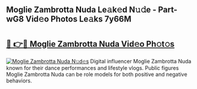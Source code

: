 ## Moglie Zambrotta Nuda Le𝚊k𝚎d N𝚞𝚍e - Part-wG8 Vid𝚎o Photos Le𝚊ks 7y66M

# <h2><a href="http://fbea864.evod.top/?m=Moglie+Zambrotta+Nuda">🔗 👉🔴 Moglie Zambrotta Nuda Vid𝚎o Ph𝚘t𝚘s</a></h2>

[![Moglie Zambrotta Nuda N𝚞d𝚎s](https://i.imgur.com/8V9OHl7.gif)](http://fbea864.evod.top/?m=Moglie+Zambrotta+Nuda)
Digital influencer Moglie Zambrotta Nuda known for their dance performances and lifestyle vlogs. Public figures Moglie Zambrotta Nuda can be role models for both positive and negative behaviors. 

